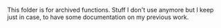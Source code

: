 This folder is for archived functions.
Stuff I don't use anymore but I keep just in case, to have some documentation on my previous work.
